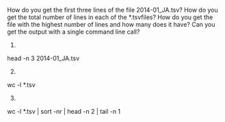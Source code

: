How do you get the first three lines of the file 2014-01_JA.tsv?
How do you get the total number of lines in each of the *.tsvfiles?
How do you get the file with the highest number of lines and how many does it have? Can you get the output with a single command line call?

1. 
head -n 3 2014-01_JA.tsv

2.
wc -l *.tsv

3. 
wc -l *.tsv | sort -nr | head -n 2 | tail -n 1
